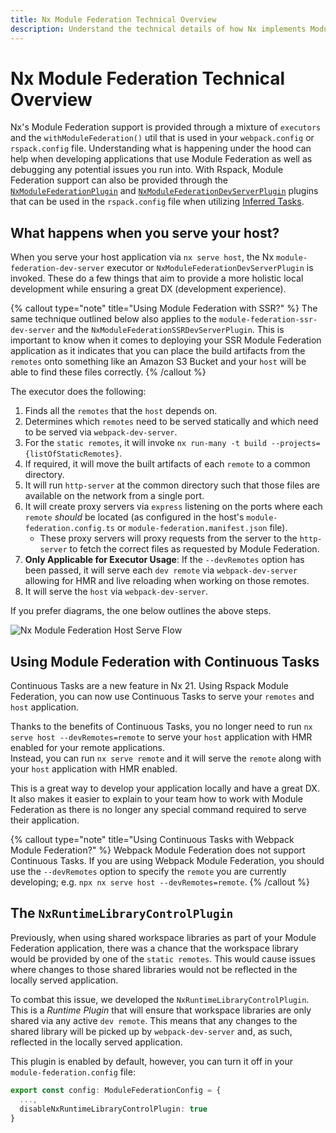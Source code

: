 ```yaml
---
title: Nx Module Federation Technical Overview
description: Understand the technical details of how Nx implements Module Federation through executors and webpack configuration utilities.
---
```


# Nx Module Federation Technical Overview

Nx's Module Federation support is provided through a mixture of `executors` and the `withModuleFederation()` util that is used in your `webpack.config` or `rspack.config` file. Understanding what is happening under the hood can help when developing applications that use Module Federation as well as debugging any potential issues you run into.
With Rspack, Module Federation support can also be provided through the [`NxModuleFederationPlugin`](nx-api/module-federation/documents/nx-module-federation-plugin) and [`NxModuleFederationDevServerPlugin`](nx-api/module-federation/documents/nx-module-federation-dev-server-plugin) plugins that can be used in the `rspack.config` file when utilizing [Inferred Tasks]().

## What happens when you serve your host?

When you serve your host application via `nx serve host`, the Nx `module-federation-dev-server` executor or `NxModuleFederationDevServerPlugin` is invoked. These do a few things that aim to provide a more holistic local development while ensuring a great DX (development experience).

{% callout type="note" title="Using Module Federation with SSR?" %}
The same technique outlined below also applies to the `module-federation-ssr-dev-server` and the `NxModuleFederationSSRDevServerPlugin`.
This is important to know when it comes to deploying your SSR Module Federation application as it indicates that you can place the build artifacts from the `remotes` onto something like an Amazon S3 Bucket and your `host` will be able to find these files correctly.
{% /callout %}

The executor does the following:

1. Finds all the `remotes` that the `host` depends on.
2. Determines which `remotes` need to be served statically and which need to be served via `webpack-dev-server`.
3. For the `static remotes`, it will invoke `nx run-many -t build --projects={listOfStaticRemotes}`.
4. If required, it will move the built artifacts of each `remote` to a common directory.
5. It will run `http-server` at the common directory such that those files are available on the network from a single port.
6. It will create proxy servers via `express` listening on the ports where each `remote` _should_ be located (as configured in the host's `module-federation.config.ts` or `module-federation.manifest.json` file).
   - These proxy servers will proxy requests from the server to the `http-server` to fetch the correct files as requested by Module Federation.
7. **Only Applicable for Executor Usage**: If the `--devRemotes` option has been passed, it will serve each `dev remote` via `webpack-dev-server` allowing for HMR and live reloading when working on those remotes.
8. It will serve the `host` via `webpack-dev-server`.

If you prefer diagrams, the one below outlines the above steps.

![Nx Module Federation Host Serve Flow](/shared/concepts/module-federation/module-federation-host-serve-light.png)

## Using Module Federation with Continuous Tasks

Continuous Tasks are a new feature in Nx 21. Using Rspack Module Federation, you can now use Continuous Tasks to serve your `remotes` and `host` application.

Thanks to the benefits of Continuous Tasks, you no longer need to run `nx serve host --devRemotes=remote` to serve your `host` application with HMR enabled for your remote applications.  
Instead, you can run `nx serve remote` and it will serve the `remote` along with your `host` application with HMR enabled.

This is a great way to develop your application locally and have a great DX. It also makes it easier to explain to your team how to work with Module Federation as there is no longer any special command required to serve their application.

{% callout type="note" title="Using Continuous Tasks with Webpack Module Federation?" %}
Webpack Module Federation does not support Continuous Tasks. If you are using Webpack Module Federation, you should use the `--devRemotes` option to specify the `remote` you are currently developing; e.g. `npx nx serve host --devRemotes=remote`.
{% /callout %}

## The `NxRuntimeLibraryControlPlugin`

Previously, when using shared workspace libraries as part of your Module Federation application, there was a chance that the workspace library would be provided by one of the `static remotes`. This would cause issues where changes to those shared libraries would not be reflected in the locally served application.

To combat this issue, we developed the `NxRuntimeLibraryControlPlugin`. This is a _Runtime Plugin_ that will ensure that workspace libraries are only shared via any active `dev remote`. This means that any changes to the shared library will be picked up by `webpack-dev-server` and, as such, reflected in the locally served application.

This plugin is enabled by default, however, you can turn it off in your `module-federation.config` file:

```ts
export const config: ModuleFederationConfig = {
  ...,
  disableNxRuntimeLibraryControlPlugin: true
}
```
